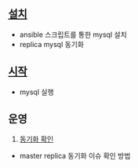 ## [설치](./ansible_install/readme.md)
- ansible 스크립트를 통한 mysql 설치 
- replica mysql 동기화

## [시작](start.md)
- mysql 실행

## 운영
1) [동기화 확인](./operation/check_sync.md)
- master replica 동기화 이슈 확인 방법
